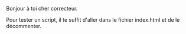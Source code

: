 Bonjour à toi cher correcteur. 

Pour tester un script, il te suffit d'aller dans le fichier index.html et de le décommenter. 